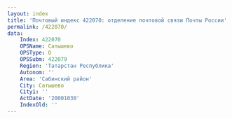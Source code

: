 ```yaml
---
layout: index
title: 'Почтовый индекс 422070: отделение почтовой связи Почты России'
permalink: /422070/
data:
    Index: 422070
    OPSName: Сатышево
    OPSType: О
    OPSSubm: 422079
    Region: 'Татарстан Республика'
    Autonom: ''
    Area: 'Сабинский район'
    City: Сатышево
    City1: ''
    ActDate: '20001030'
    IndexOld: ''
---
```

